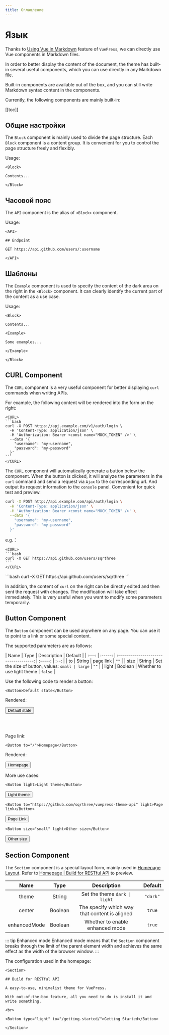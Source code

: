 ```yaml
---
title: Оглавление
---
```


<Block>

# Язык

Thanks to [Using Vue in Markdown](https://vuepress.vuejs.org/guide/using-vue.html) feature of `VuePress`, we can directly use Vue components in Markdown files.

In order to better display the content of the document, the theme has built-in several useful components, which you can use directly in any Markdown file.

Built-in components are available out of the box, and you can still write Markdown syntax content in the components.

Currently, the following components are mainly built-in:

[[toc]]

</Block>

<Block>

## Общие настройки

The `Block` component is mainly used to divide the page structure. Each `Block` component is a content group. It is convenient for you to control the page structure freely and flexibly.

<Example>

Usage:

```vue
<Block>

Contents...

</Block>
```

</Example>

</Block>

<Block>

## Часовой пояс

The `API` component is the alias of `<Block>` component.

<Example>

Usage:

```vue
<API>

## Endpoint

GET https://api.github.com/users/:username

</API>
```

</Example>

</Block>

<Block>

## Шаблоны

The `Example` component is used to specify the content of the dark area on the right in the `<Block>` component. It can clearly identify the current part of the content as a use case.

<Example>

Usage:

```vue
<Block>

Contents...

<Example>

Some examples...

</Example>

</Block>
```

</Example>

</Block>

<Block>

## CURL Component

The `CURL` component is a very useful component for better displaying `curl` commands when writing APIs.

For example, the following content will be rendered into the form on the right:

````vue
<CURL>
```bash
curl -X POST https://api.example.com/v1/auth/login \
  -H 'Content-Type: application/json' \
  -H 'Authorization: Bearer <const name="MOCK_TOKEN" />' \
  --data '{
    "username": "my-username",
    "password": "my-password"
  }'
```
</CURL>
````

The `CURL` component will automatically generate a button below the component. When the button is clicked, it will analyze the parameters in the `curl` command and send a request via `Ajax` to the corresponding url. And output its request information to the `console` panel. Convenient for quick test and preview.

<Example>

<CURL>

```bash
curl -X POST http://api.example.com/api/auth/login \
  -H 'Content-Type: application/json' \
  -H 'Authorization: Bearer <const name="MOCK_TOKEN" />' \
  --data '{
    "username": "my-username",
    "password": "my-password"
  }'
```
</CURL>

</Example>

e.g.：

````vue
<CURL>
```bash
curl -X GET https://api.github.com/users/sqrthree
```
</CURL>
````

<Example>

<Blank height="148px" />

<CURL>
```bash
curl -X GET https://api.github.com/users/sqrthree
```
</CURL>

</Example>

In addition, the content of `curl` on the right can be directly edited and then sent the request with changes. The modification will take effect immediately. This is very useful when you want to modify some parameters temporarily.

</Block>

<Block>

## Button Component

The `Button` component can be used anywhere on any page. You can use it to point to a link or some special content.

The supported parameters are as follows:

| Name  |  Type   |              Description               | Default |
| :---: | :-----: | :------------------------------------: | :-----: | :--: |
|  to   | String  |               page link                |  `""`   |
| size  | String  | Set the size of button, values: `small | large`  | `""` |
| light | Boolean |       Whether to use light theme       | `false` |

Use the following code to render a button:

```vue
<Button>Default state</Button>
```

Rendered:

<Button>Default state</Button>

<br>
<br>

Page link:

```vue
<Button to="/">Homepage</Button>
```

Rendered:

<Button to="/">Homepage</Button>

<Example>

More use cases:

```vue
<Button light>Light theme</Button>
```

<Button light>Light theme</Button>

```vue
<Button to="https://github.com/sqrthree/vuepress-theme-api" light>Page link</Button>
```

<Button to="https://github.com/sqrthree/vuepress-theme-api" light>Page Link</Button>

```vue
<Button size="small" light>Other size</Button>
```

<Button size="small" light>Other size</Button>

</Example>

</Block>

<Block>

## Section Component

The `Section` component is a special layout form, mainly used in [Homepage Layout](/#build-for-restful-api). Refer to [Homepage | Build for RESTful API](/#build-for-restful-api) to preview.

|    Name     |  Type   |                 Description                  | Default  |
| :---------: | :-----: | :------------------------------------------: | :------: |
|    theme    | String  |        Set the theme `dark \| light`         | `"dark"` |
|   center    | Boolean | The specify which way that content is aligned |  `true`  |
| enhancedMode | Boolean |       Whether to enable enhanced mode        |  `true`  |

::: tip Enhanced mode
Enhanced mode means that the `Section` component breaks through the limit of the parent element width and achieves the same effect as the width of the browser window.
:::

<Example>

The configuration used in the homepage:

```vue
<Section>

## Build for RESTful API

A easy-to-use, minimalist theme for VuePress.

With out-of-the-box feature, all you need to do is install it and write something.

<br>

<Button type="light" to="/getting-started/">Getting Started</Button>

</Section>
```

</Example>

</Block>
